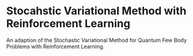 # Stocahstic Variational Method with Reinforcement Learning
An adaption of the Stochastic Variational Method for Quantum Few Body Problems with Reinforcement Learning.
